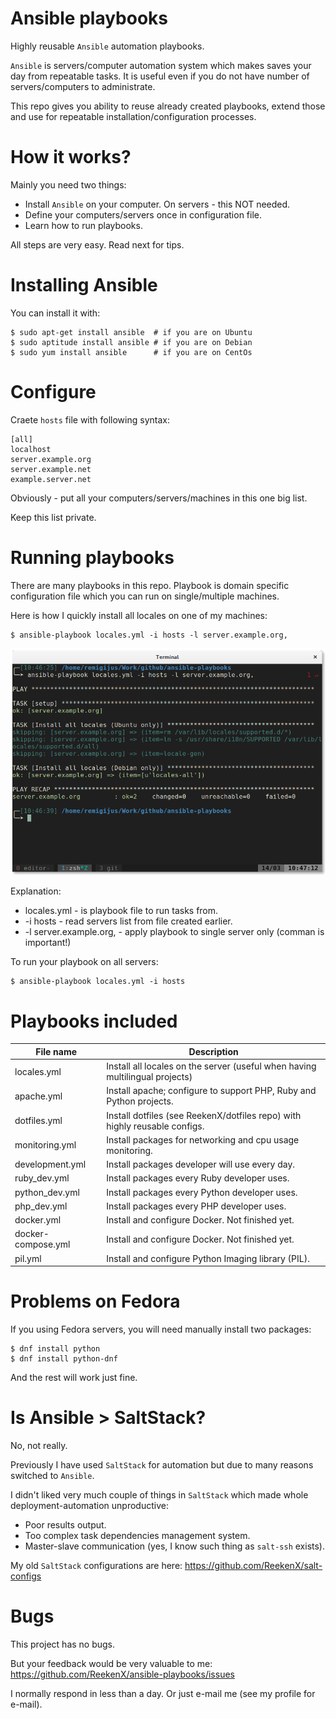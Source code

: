 # Ansible playbooks

Highly reusable `Ansible` automation playbooks.

`Ansible` is servers/computer automation system which makes saves your day from repeatable tasks. It is useful even if you do not have number of servers/computers to administrate.

This repo gives you ability to reuse already created playbooks, extend those and use for repeatable installation/configuration processes.

# How it works?

Mainly you need two things:

- Install `Ansible` on your computer. On servers - this NOT needed.
- Define your computers/servers once in configuration file.
- Learn how to run playbooks.

All steps are very easy. Read next for tips.

# Installing Ansible

You can install it with:

    $ sudo apt-get install ansible  # if you are on Ubuntu
    $ sudo aptitude install ansible # if you are on Debian
    $ sudo yum install ansible      # if you are on CentOs

# Configure

Craete `hosts` file with following syntax:

    [all]
    localhost
    server.example.org
    server.example.net
    example.server.net

Obviously - put all your computers/servers/machines in this one big list.

Keep this list private.

# Running playbooks

There are many playbooks in this repo. Playbook is domain specific configuration file which you can run on single/multiple machines.

Here is how I quickly install all locales on one of my machines:

    $ ansible-playbook locales.yml -i hosts -l server.example.org,

![Playing with Ansible playbook on Xterm](screenshots/running_on_single_machine.png?raw=true "Playing with Ansible playbook on Xterm")

Explanation:

- locales.yml - is playbook file to run tasks from.
- -i hosts - read servers list from file created earlier.
- -l server.example.org, - apply playbook to single server only (comman is important!)

To run your playbook on all servers:

    $ ansible-playbook locales.yml -i hosts

# Playbooks included

| File name          | Description                                                                   |
|--------------------|-------------------------------------------------------------------------------|
| locales.yml        | Install all locales on the server (useful when having multilingual projects)  |
| apache.yml         | Install apache; configure to support PHP, Ruby and Python projects.           |
| dotfiles.yml       | Install dotfiles (see ReekenX/dotfiles repo) with highly reusable configs.    |
| monitoring.yml     | Install packages for networking and cpu usage monitoring.                     |
| development.yml    | Install packages developer will use every day.                                |
| ruby_dev.yml       | Install packages every Ruby developer uses.                                   |
| python_dev.yml     | Install packages every Python developer uses.                                 |
| php_dev.yml        | Install packages every PHP developer uses.                                    |
| docker.yml         | Install and configure Docker. Not finished yet.                               |
| docker-compose.yml | Install and configure Docker. Not finished yet.                               |
| pil.yml            | Install and configure Python Imaging library (PIL).                           |

# Problems on Fedora

If you using Fedora servers, you will need manually install two packages:

    $ dnf install python
    $ dnf install python-dnf

And the rest will work just fine.

# Is Ansible > SaltStack?

No, not really.

Previously I have used `SaltStack` for automation but due to many reasons switched to `Ansible`.

I didn't liked very much couple of things in `SaltStack` which made whole deployment-automation unproductive:

- Poor results output.
- Too complex task dependencies management system.
- Master-slave communication (yes, I know such thing as `salt-ssh` exists).

My old `SaltStack` configurations are here: https://github.com/ReekenX/salt-configs

# Bugs

This project has no bugs.

But your feedback would be very valuable to me: https://github.com/ReekenX/ansible-playbooks/issues

I normally respond in less than a day. Or just e-mail me (see my profile for e-mail).
